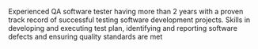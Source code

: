 Experienced QA software tester having more than 2 years with a proven track record of successful testing software development projects. Skills in developing and executing test plan, identifying and reporting software defects and ensuring quality standards are met
